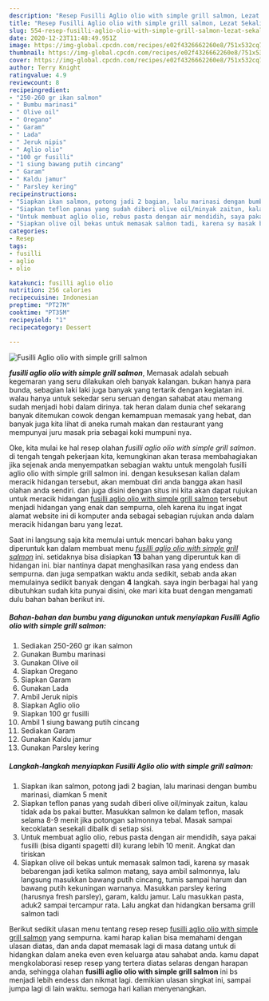 ```yaml
---
description: "Resep Fusilli Aglio olio with simple grill salmon, Lezat Sekali"
title: "Resep Fusilli Aglio olio with simple grill salmon, Lezat Sekali"
slug: 554-resep-fusilli-aglio-olio-with-simple-grill-salmon-lezat-sekali
date: 2020-12-23T11:48:49.951Z
image: https://img-global.cpcdn.com/recipes/e02f4326662260e8/751x532cq70/fusilli-aglio-olio-with-simple-grill-salmon-foto-resep-utama.jpg
thumbnail: https://img-global.cpcdn.com/recipes/e02f4326662260e8/751x532cq70/fusilli-aglio-olio-with-simple-grill-salmon-foto-resep-utama.jpg
cover: https://img-global.cpcdn.com/recipes/e02f4326662260e8/751x532cq70/fusilli-aglio-olio-with-simple-grill-salmon-foto-resep-utama.jpg
author: Terry Knight
ratingvalue: 4.9
reviewcount: 8
recipeingredient:
- "250-260 gr ikan salmon"
- " Bumbu marinasi"
- " Olive oil"
- " Oregano"
- " Garam"
- " Lada"
- " Jeruk nipis"
- " Aglio olio"
- "100 gr fusilli"
- "1 siung bawang putih cincang"
- " Garam"
- " Kaldu jamur"
- " Parsley kering"
recipeinstructions:
- "Siapkan ikan salmon, potong jadi 2 bagian, lalu marinasi dengan bumbu marinasi, diamkan 5 menit"
- "Siapkan teflon panas yang sudah diberi olive oil/minyak zaitun, kalau tidak ada bs pakai butter. Masukkan salmon ke dalam teflon, masak selama 8-9 menit jika potongan salmonnya tebal. Masak sampai kecoklatan sesekali dibalik di setiap sisi."
- "Untuk membuat aglio olio, rebus pasta dengan air mendidih, saya pakai fusilli (bisa diganti spagetti dll) kurang lebih 10 menit. Angkat dan tiriskan"
- "Siapkan olive oil bekas untuk memasak salmon tadi, karena sy masak bebarengan jadi ketika salmon matang, saya ambil salmonnya, lalu langsung masukkan bawang putih cincang, tumis sampai harum dan bawang putih kekuningan warnanya. Masukkan parsley kering (harusnya fresh parsley), garam, kaldu jamur. Lalu masukkan pasta, aduk2 sampai tercampur rata. Lalu angkat dan hidangkan bersama grill salmon tadi"
categories:
- Resep
tags:
- fusilli
- aglio
- olio

katakunci: fusilli aglio olio 
nutrition: 256 calories
recipecuisine: Indonesian
preptime: "PT27M"
cooktime: "PT35M"
recipeyield: "1"
recipecategory: Dessert

---
```



![Fusilli Aglio olio with simple grill salmon](https://img-global.cpcdn.com/recipes/e02f4326662260e8/751x532cq70/fusilli-aglio-olio-with-simple-grill-salmon-foto-resep-utama.jpg)

<b><i>fusilli aglio olio with simple grill salmon</i></b>, Memasak adalah sebuah kegemaran yang seru dilakukan oleh banyak kalangan. bukan hanya para bunda, sebagian laki laki juga banyak yang tertarik dengan kegiatan ini. walau hanya untuk sekedar seru seruan dengan sahabat atau memang sudah menjadi hobi dalam dirinya. tak heran dalam dunia chef sekarang banyak ditemukan cowok dengan kemampuan memasak yang hebat, dan banyak juga kita lihat di aneka rumah makan dan restaurant yang mempunyai juru masak pria sebagai koki mumpuni nya.

Oke, kita mulai ke hal resep olahan <i>fusilli aglio olio with simple grill salmon</i>. di tengah tengah pekerjaan kita, kemungkinan akan terasa membahagiakan jika sejenak anda menyempatkan sebagian waktu untuk mengolah fusilli aglio olio with simple grill salmon ini. dengan kesuksesan kalian dalam meracik hidangan tersebut, akan membuat diri anda bangga akan hasil olahan anda sendiri. dan juga disini dengan situs ini kita akan dapat rujukan untuk meracik hidangan <u>fusilli aglio olio with simple grill salmon</u> tersebut menjadi hidangan yang enak dan sempurna, oleh karena itu ingat ingat alamat website ini di komputer anda sebagai sebagian rujukan anda dalam meracik hidangan baru yang lezat.




Saat ini langsung saja kita memulai untuk mencari bahan baku yang diperuntuk kan dalam membuat menu <u><i>fusilli aglio olio with simple grill salmon</i></u> ini. setidaknya bisa disiapkan <b>13</b> bahan yang diperuntuk kan di hidangan ini. biar nantinya dapat menghasilkan rasa yang endess dan sempurna. dan juga sempatkan waktu anda sedikit, sebab anda akan memulainya sedikit banyak dengan <b>4</b> langkah. saya ingin berbagai hal yang dibutuhkan sudah kita punyai disini, oke mari kita buat dengan mengamati dulu bahan bahan berikut ini.

<!--inarticleads1-->

##### Bahan-bahan dan bumbu yang digunakan untuk menyiapkan Fusilli Aglio olio with simple grill salmon:

1. Sediakan 250-260 gr ikan salmon
1. Gunakan  Bumbu marinasi
1. Gunakan  Olive oil
1. Siapkan  Oregano
1. Siapkan  Garam
1. Gunakan  Lada
1. Ambil  Jeruk nipis
1. Siapkan  Aglio olio
1. Siapkan 100 gr fusilli
1. Ambil 1 siung bawang putih cincang
1. Sediakan  Garam
1. Gunakan  Kaldu jamur
1. Gunakan  Parsley kering




<!--inarticleads2-->

##### Langkah-langkah menyiapkan Fusilli Aglio olio with simple grill salmon:

1. Siapkan ikan salmon, potong jadi 2 bagian, lalu marinasi dengan bumbu marinasi, diamkan 5 menit
1. Siapkan teflon panas yang sudah diberi olive oil/minyak zaitun, kalau tidak ada bs pakai butter. Masukkan salmon ke dalam teflon, masak selama 8-9 menit jika potongan salmonnya tebal. Masak sampai kecoklatan sesekali dibalik di setiap sisi.
1. Untuk membuat aglio olio, rebus pasta dengan air mendidih, saya pakai fusilli (bisa diganti spagetti dll) kurang lebih 10 menit. Angkat dan tiriskan
1. Siapkan olive oil bekas untuk memasak salmon tadi, karena sy masak bebarengan jadi ketika salmon matang, saya ambil salmonnya, lalu langsung masukkan bawang putih cincang, tumis sampai harum dan bawang putih kekuningan warnanya. Masukkan parsley kering (harusnya fresh parsley), garam, kaldu jamur. Lalu masukkan pasta, aduk2 sampai tercampur rata. Lalu angkat dan hidangkan bersama grill salmon tadi




Berikut sedikit ulasan menu tentang resep resep <u>fusilli aglio olio with simple grill salmon</u> yang sempurna. kami harap kalian bisa memahami dengan ulasan diatas, dan anda dapat memasak lagi di masa datang untuk di hidangkan dalam aneka even even keluarga atau sahabat anda. kamu dapat mengkolaborasi resep resep yang tertera diatas selaras dengan harapan anda, sehingga olahan <b>fusilli aglio olio with simple grill salmon</b> ini bs menjadi lebih endess dan nikmat lagi. demikian ulasan singkat ini, sampai jumpa lagi di lain waktu. semoga hari kalian menyenangkan.
